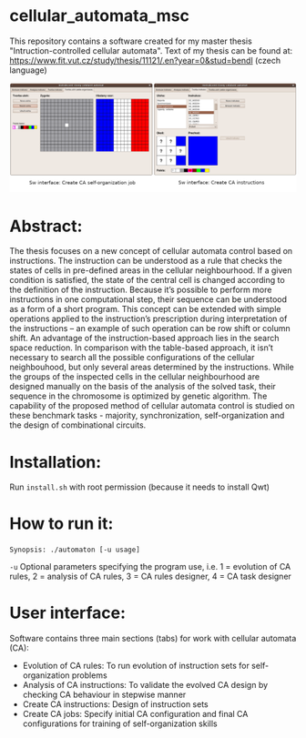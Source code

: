 # cellular_automata_msc
This repository contains a software created for my master thesis "Intruction-controlled cellular automata". Text of my thesis can be found at:
https://www.fit.vut.cz/study/thesis/11121/.en?year=0&stud=bendl (czech language)

![GUI](https://github.com/xbendl/cellular_automata_msc/blob/main/fig.png)

Abstract:
==========
The thesis focuses on a new concept of cellular automata control based on instructions. The instruction can be understood as a rule that checks the states of cells in pre-defined areas in the cellular neighbourhood. If a given condition is satisfied, the state of the central cell is changed according to the definition of the instruction. Because it’s possible to perform more instructions in one computational step, their sequence can be understood as a form of a short program. This concept can be extended with simple operations applied to the instruction’s prescription during interpretation of the instructions – an example of such operation can be row shift or column shift. An advantage of the instruction-based approach lies in the search space reduction. In comparison with the table-based approach, it isn’t necessary to search all the possible configurations of the cellular neighbouhood, but only several areas determined by the instructions. While the groups of the inspected cells in the cellular neighbourhood are designed manually on the basis of the analysis of the solved task, their sequence in the chromosome is optimized by genetic algorithm. The capability of the proposed method of cellular automata control is studied on these benchmark tasks - majority, synchronization, self-organization and the design of combinational circuits.

Installation:
============
Run `install.sh` with root permission (because it needs to install Qwt)

How to run it:
=============
```Synopsis: ./automaton [-u usage]```

`-u` Optional parameters specifying the program use, i.e. 1 = evolution of CA rules, 2 = analysis of CA rules, 3 = CA rules designer, 4 = CA task designer

User interface:
===============
Software contains three main sections (tabs) for work with cellular automata (CA):
- Evolution of CA rules: To run evolution of instruction sets for self-organization problems
- Analysis of CA instructions: To validate the evolved CA design by checking CA behaviour in stepwise manner
- Create CA instructions: Design of instruction sets
- Create CA jobs: Specify initial CA configuration and final CA configurations for training of self-organization skills 
